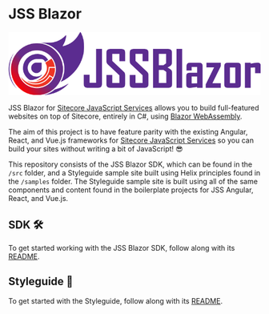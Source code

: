 # JSS Blazor

![JSS Blazor](assets/jss-blazor.png)

JSS Blazor for [Sitecore JavaScript Services][1] allows you to build
full-featured websites on top of Sitecore, entirely in C#, using
[Blazor WebAssembly][2].

The aim of this project is to have feature parity with the existing Angular,
React, and Vue.js frameworks for [Sitecore JavaScript Services][1] so you can
build your sites without writing a bit of JavaScript! 😎

This repository consists of the JSS Blazor SDK, which can be found in the `/src`
folder, and a Styleguide sample site built using Helix principles found in the
`/samples` folder. The Styleguide sample site is built using all of the same
components and content found in the boilerplate projects for JSS Angular, React,
and Vue.js.

## SDK 🛠️

To get started working with the JSS Blazor SDK, follow along with its
[README][3].

## Styleguide 🎨

To get started with the Styleguide, follow along with its [README][4].

[1]: https://jss.sitecore.com
[2]: https://docs.microsoft.com/en-us/aspnet/core/blazor/hosting-models?view=aspnetcore-3.0#blazor-webassembly
[3]: /src/README.md
[4]: /samples/Styleguide/README.md
